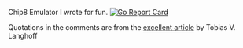 Chip8 Emulator I wrote for fun. [![Go Report Card](https://goreportcard.com/badge/github.com/delp/chip8)](https://goreportcard.com/report/github.com/delp/chip8)

Quotations in the comments are from the <a href="https://tobiasvl.github.io/blog/write-a-chip-8-emulator/">excellent article</a> by Tobias V. Langhoff
